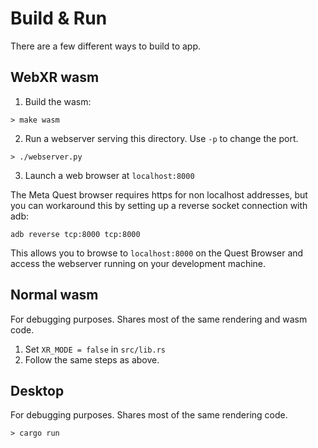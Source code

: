 # Build & Run

There are a few different ways to build to app.

## WebXR wasm

1. Build the wasm:
```
> make wasm
```

2. Run a webserver serving this directory. Use `-p` to change the port.
```
> ./webserver.py
```

3. Launch a web browser at `localhost:8000`

The Meta Quest browser requires https for non localhost addresses, but you can workaround this by setting up a reverse socket
connection with adb:

```
adb reverse tcp:8000 tcp:8000
```

This allows you to browse to `localhost:8000` on the Quest Browser and access the webserver running on your development machine.

## Normal wasm

For debugging purposes. Shares most of the same rendering and wasm code.

1. Set `XR_MODE = false` in `src/lib.rs`
2. Follow the same steps as above.

## Desktop

For debugging purposes. Shares most of the same rendering code.

```
> cargo run
```
